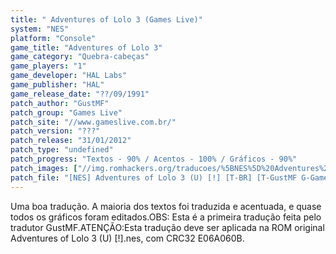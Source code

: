 ```yaml
---
title: " Adventures of Lolo 3 (Games Live)"
system: "NES"
platform: "Console"
game_title: "Adventures of Lolo 3"
game_category: "Quebra-cabeças"
game_players: "1"
game_developer: "HAL Labs"
game_publisher: "HAL"
game_release_date: "??/09/1991"
patch_author: "GustMF"
patch_group: "Games Live"
patch_site: "//www.gameslive.com.br/"
patch_version: "???"
patch_release: "31/01/2012"
patch_type: "undefined"
patch_progress: "Textos - 90% / Acentos - 100% / Gráficos - 90%"
patch_images: ["//img.romhackers.org/traducoes/%5BNES%5D%20Adventures%20of%20Lolo%203%20-%20Games%20Live%20-%201.png","//img.romhackers.org/traducoes/%5BNES%5D%20Adventures%20of%20Lolo%203%20-%20Games%20Live%20-%202.png","//img.romhackers.org/traducoes/%5BNES%5D%20Adventures%20of%20Lolo%203%20-%20Games%20Live%20-%203.png"]
patch_file: "[NES] Adventures of Lolo 3 (U) [!] [T-BR] [T-GustMF G-Games Live] [A-2012].zip"
---
```

Uma boa tradução. A maioria dos textos foi traduzida e acentuada, e quase todos os gráficos foram editados.OBS: Esta é a primeira tradução feita pelo tradutor GustMF.ATENÇÃO:Esta tradução deve ser aplicada na ROM original Adventures of Lolo 3 (U) [!].nes, com CRC32 E06A060B.